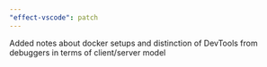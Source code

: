 ```yaml
---
"effect-vscode": patch
---
```


Added notes about docker setups and distinction of DevTools from debuggers in terms of client/server model
